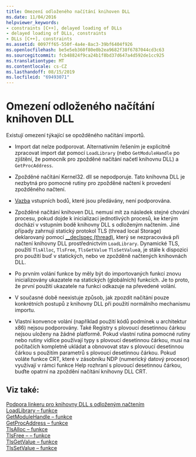 ```yaml
---
title: Omezení odloženého načítání knihoven DLL
ms.date: 11/04/2016
helpviewer_keywords:
- constraints [C++], delayed loading of DLLs
- delayed loading of DLLs, constraints
- DLLs [C++], constraints
ms.assetid: 0097ff65-550f-4a4e-8ac3-39bf6404f926
ms.openlocfilehash: be5e5eb360f80e0b2ea9682f38f6787044cd3c63
ms.sourcegitcommit: fcb48824f9ca24b1f8bd37d647a4d592de1cc925
ms.translationtype: MT
ms.contentlocale: cs-CZ
ms.lasthandoff: 08/15/2019
ms.locfileid: "69493071"
---
```

# <a name="constraints-of-delay-loading-dlls"></a>Omezení odloženého načítání knihoven DLL

Existují omezení týkající se opožděného načítání importů.

- Import dat nelze podporovat. Alternativním řešením je explicitně zpracovat import dat pomocí `LoadLibrary` (nebo `GetModuleHandle` po zjištění, že pomocník pro zpožděné načítání načetl knihovnu DLL) a `GetProcAddress`.

- Zpožděné načítání Kernel32. dll se nepodporuje. Tato knihovna DLL je nezbytná pro pomocné rutiny pro zpožděné načtení k provedení zpožděného načtení.

- [Vazba](binding-imports.md) vstupních bodů, které jsou předávány, není podporována.

- Zpožděné načítání knihoven DLL nemusí mít za následek stejné chování procesu, pokud dojde k inicializaci jednotlivých procesů, ke kterým dochází v vstupním bodě knihovny DLL s odloženým načtením. Jiné případy zahrnují statický protokol TLS (thread local Storage) deklarovaný pomocí [__declspec (thread)](../../cpp/thread.md), který se nezpracovává při načtení knihovny DLL prostřednictvím `LoadLibrary`. Dynamické TLS, použití `TlsAlloc`, `TlsFree`, `TlsGetValue` `TlsSetValue`a, je stále k dispozici pro použití buď v statických, nebo ve zpožděně načtených knihovnách DLL.

- Po prvním volání funkce by měly být do importovaných funkcí znovu inicializovány ukazatele na statických (globálních) funkcích. Je to proto, že první použití ukazatele na funkci odkazuje na převedené volání.

- V současné době neexistuje způsob, jak zpozdit načítání pouze konkrétních postupů z knihovny DLL při použití normálního mechanismu importu.

- Vlastní konvence volání (například použití kódů podmínek u architektur x86) nejsou podporovány. Také Registry s plovoucí desetinnou čárkou nejsou uloženy na žádné platformě. Pokud vlastní rutina pomocné rutiny nebo rutiny vidlice používají typy s plovoucí desetinnou čárkou, musí na počítačích kompletně ukládat a obnovovat stav s plovoucí desetinnou čárkou s použitím parametrů s plovoucí desetinnou čárkou. Pokud voláte funkce CRT, které v zásobníku NDP (numerický datový procesor) využívají v rámci funkce Help rozhraní s plovoucí desetinnou čárkou, buďte opatrní na zpoždění načítání knihovny DLL CRT.

## <a name="see-also"></a>Viz také:

[Podpora linkeru pro knihovny DLL s odloženým načtením](linker-support-for-delay-loaded-dlls.md)<br/>
[LoadLibrary – funkce](/windows/win32/api/libloaderapi/nf-libloaderapi-loadlibraryw)<br/>
[GetModuleHandle – funkce](/windows/win32/api/libloaderapi/nf-libloaderapi-getmodulehandlew)<br/>
[GetProcAddress – funkce](/windows/win32/api/libloaderapi/nf-libloaderapi-getprocaddress)<br/>
[TlsAlloc – funkce](/windows/win32/api/processthreadsapi/nf-processthreadsapi-tlsalloc)<br/>
[TlsFree – – funkce](/windows/win32/api/processthreadsapi/nf-processthreadsapi-tlsfree)<br/>
[TlsGetValue – funkce](/windows/win32/api/processthreadsapi/nf-processthreadsapi-tlsgetvalue)<br/>
[TlsSetValue – funkce](/windows/win32/api/processthreadsapi/nf-processthreadsapi-tlssetvalue)
